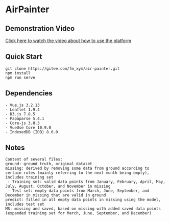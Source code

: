 # AirPainter

## Demonstration Video
[Click here to watch the video about how to use the platform](https://github.com/thebestFM/StockLab/releases/download/v1.0/operation_demonstration.mp4)  

## Quick Start
```
git clone https://gitee.com/fm_xym/air-painter.git
npm install
npm run serve
```

## Dependencies
```
- Vue.js 3.2.13
- Leaflet 1.9.4
- D3.js 7.8.5
- Papaparse 5.4.1
- Core-js 3.8.3
- VueUse Core 10.9.0
- IndexedDB (IDB) 8.0.0
```

## Notes
```
Content of several files:
ground: ground truth, original dataset
missing: derived by removing some data from ground according to certain rules (mainly referring to the next month being empty), includes training set
 - Training set: valid data points from January, February, April, May, July, August, October, and November in missing
 - Test set: empty data points from March, June, September, and December in missing that are valid in ground
predict: filled in all empty data points in missing using the model, includes test set
MS: missing and saved, based on missing with added saved data points (expanded training set for March, June, September, and December)
```
